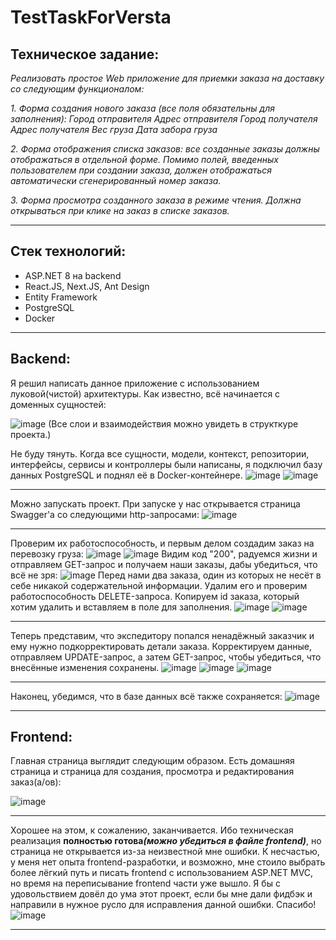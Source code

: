 # TestTaskForVersta
## Техническое задание:
*Реализовать простое Web приложение для приемки заказа на доставку со следующим функционалом:*

*1. Форма создания нового заказа (все поля обязательны для заполнения):*
*Город отправителя
Адрес отправителя
Город получателя
Адрес получателя
Вес груза
Дата забора груза*

*2. Форма отображения списка заказов: все созданные заказы должны отображаться в отдельной форме. Помимо полей, введенных пользователем при создании заказа, должен отображаться автоматически сгенерированный номер заказа.*

*3. Форма просмотра созданного заказа в режиме чтения. Должна открываться при клике на заказ в списке заказов.*

___
## Стек технологий:

* ASP.NET 8 на backend
* React.JS, Next.JS, Ant Design
* Entity Framework
* PostgreSQL
* Docker
___
## Backend:
 Я решил написать данное приложение с использованием луковой(чистой) архитектуры. Как известно, всё начинается с доменных сущностей:
 
 ![image](https://github.com/VladislavRkm/TestTaskForVersta/assets/113041279/4af54062-a543-42bd-bcbb-fc0799627fb9)
 (Все слои и взаимодействия можно увидеть в структкуре проекта.)
 
 Не буду тянуть. Когда все сущности, модели, контекст, репозитории, интерфейсы, сервисы и контроллеры были написаны, я подключил базу данных PostgreSQL и поднял её в Docker-контейнере.
 ![image](https://github.com/VladislavRkm/TestTaskForVersta/assets/113041279/0785811f-eac8-4ee0-a266-43d88a19e48d)
 ![image](https://github.com/VladislavRkm/TestTaskForVersta/assets/113041279/608d291e-1f46-4b99-b3b5-e36904ec9453)
 ___
 Можно запускать проект. При запуске у нас открывается страница Swagger'a со следующими http-запросами:
 ![image](https://github.com/VladislavRkm/TestTaskForVersta/assets/113041279/b6f43d69-5cd5-4f92-9833-a6e7d51b3f41)
 ___
 Проверим их работоспособность, и первым делом создадим заказ на перевозку груза:
 ![image](https://github.com/VladislavRkm/TestTaskForVersta/assets/113041279/b6295f9b-87f5-4351-8108-d92a115f9e1b)
 ![image](https://github.com/VladislavRkm/TestTaskForVersta/assets/113041279/13440220-455c-4132-ae4b-100dd13e67c1)
 Видим код "200", радуемся жизни и отправляем GET-запрос и получаем наши заказы, дабы убедиться, что всё не зря:
 ![image](https://github.com/VladislavRkm/TestTaskForVersta/assets/113041279/79abdfb1-084a-4aba-ae17-1e00c607851f)
 Перед нами два заказа, один из которых не несёт в себе никакой содержательной информации. Удалим его и проверим работоспособность DELETE-запроса. Копируем id заказа, который хотим удалить и вставляем в поле для заполнения.
![image](https://github.com/VladislavRkm/TestTaskForVersta/assets/113041279/62a83acf-4280-4615-9302-679a4fb4e8b8)
![image](https://github.com/VladislavRkm/TestTaskForVersta/assets/113041279/81e87d2e-8e1c-4648-aeee-76e147cfe6de)
___
Теперь представим, что экспедитору попался ненадёжный заказчик и ему нужно подкорректировать детали заказа. Корректируем данные, отправляем UPDATE-запрос, а затем GET-запрос, чтобы убедиться, что внесённые изменения сохранены.
![image](https://github.com/VladislavRkm/TestTaskForVersta/assets/113041279/b179ba10-056d-48a0-a1cd-4f87aea475da)
![image](https://github.com/VladislavRkm/TestTaskForVersta/assets/113041279/e9a901ac-846b-403a-a423-bca654235a71)
![image](https://github.com/VladislavRkm/TestTaskForVersta/assets/113041279/83d16269-7291-4858-955a-db6e0e3fc1f9)
___
Наконец, убедимся, что в базе данных всё также сохраняется:
![image](https://github.com/VladislavRkm/TestTaskForVersta/assets/113041279/434803a5-0f7e-4220-b1a1-e545dc57aa44)
___

## Frontend:
Главная страница выглядит следующим образом. Есть домашняя страница и страница для создания, просмотра и редактирования заказ(а/ов):

![image](https://github.com/VladislavRkm/TestTaskForVersta/assets/113041279/88f6f4ec-916d-4e1a-932c-2628b9eaf72b)
___

Хорошее на этом, к сожалению, заканчивается. Ибо техническая реализация **полностью готова**___(можно убедиться в файле frontend)___, но страница не открывается из-за неизвестной мне ошибки. К несчастью, у меня нет опыта frontend-разработки, и возможно, мне стоило выбрать более лёгкий путь и писать frontend с использованием ASP.NET MVC, но время на переписывание frontend части уже вышло. Я бы с удовольствием довёл до ума этот проект, если бы мне дали фидбэк и направили в нужное русло для исправления данной ошибки. Спасибо!
![image](https://github.com/VladislavRkm/TestTaskForVersta/assets/113041279/c9c66405-9192-410c-9d0e-0ac8ea4745ea)
___






 




 

 
